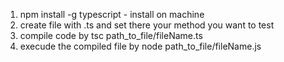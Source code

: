 1.  npm install -g typescript - install on machine
2.  create file with .ts and set there your method you want to test
3.  compile code by tsc path_to_file/fileName.ts
4.  execude the compiled file by node path_to_file/fileName.js
